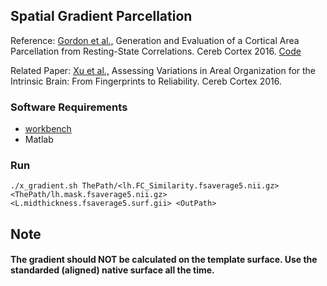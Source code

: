 ## Spatial Gradient Parcellation

Reference: [Gordon et al.,](https://academic.oup.com/cercor/article/26/1/288/2367115) Generation and Evaluation of a Cortical Area Parcellation from Resting-State Correlations. Cereb Cortex 2016. [Code](https://sites.wustl.edu/petersenschlaggarlab/resources/)

Related Paper: [Xu et al.,](https://academic.oup.com/cercor/article-lookup/doi/10.1093/cercor/bhw241) Assessing Variations in Areal Organization for the Intrinsic Brain: From Fingerprints to Reliability. Cereb Cortex 2016. 

### Software Requirements 

- [workbench](https://www.humanconnectome.org/software/connectome-workbench)
- Matlab

### Run
```
./x_gradient.sh ThePath/<lh.FC_Similarity.fsaverage5.nii.gz> <ThePath/lh.mask.fsaverage5.nii.gz> <L.midthickness.fsaverage5.surf.gii> <OutPath>
```

## Note
#### The gradient should NOT be calculated on the template surface. Use the standarded (aligned) native surface all the time. 


